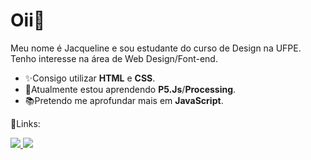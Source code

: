 # Oii👋

Meu nome é Jacqueline e sou estudante do curso de Design na UFPE.
Tenho interesse na área de Web Design/Font-end.

- ✨Consigo utilizar **HTML** e **CSS**.
- 📝Atualmente estou aprendendo **P5.Js**/**Processing**.
- 📚Pretendo me aprofundar mais em **JavaScript**.

🔗Links:
<div>

  <a href="mailto:silvafonseca.jacqueline@gmail.com" target="_blank"> <img src="https://img.shields.io/badge/Gmail-D14836?style=for-the-badge&logo=gmail&logoColor=white"> </a>
  <a href="https://www.linkedin.com/in/jacquelinesilvafonseca/" target="_blank"> <img src="https://img.shields.io/badge/LinkedIn-0077B5?style=for-the-badge&logo=linkedin&logoColor=white"> </a>

</div>
